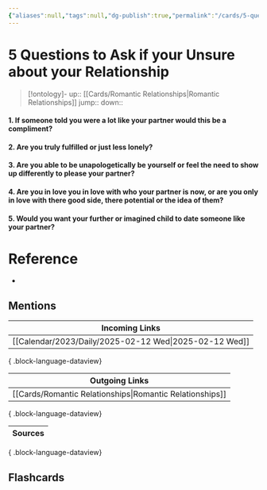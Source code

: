 ```yaml
---
{"aliases":null,"tags":null,"dg-publish":true,"permalink":"/cards/5-questions-to-ask-if-your-unsure-about-your-relationship/","dgPassFrontmatter":true}
---
```


# 5 Questions to Ask if your Unsure about your Relationship

> [!ontology]-
> up:: [[Cards/Romantic Relationships\|Romantic Relationships]]
> jump:: 
> down:: 

#### 1. If someone told you were a lot like your partner would this be a compliment?

#### 2. Are you truly fulfilled or just less lonely?

#### 3. Are you able to be unapologetically be yourself or feel the need to show up differently to please your partner?

#### 4. Are you in love you in love with who your partner is now, or are you only in love with there good side, there potential or the idea of them?

#### 5. Would you want your further or imagined child to date someone like your partner?

# Reference
- 

## Mentions

| Incoming Links                                            |
| --------------------------------------------------------- |
| [[Calendar/2023/Daily/2025-02-12 Wed\|2025-02-12 Wed]] |

{ .block-language-dataview}

| Outgoing Links                                              |
| ----------------------------------------------------------- |
| [[Cards/Romantic Relationships\|Romantic Relationships]] |

{ .block-language-dataview}

| Sources |
| ------- |

{ .block-language-dataview}

## Flashcards 
